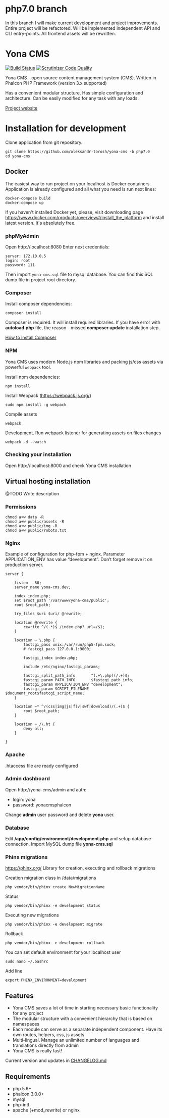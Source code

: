# php7.0 branch

In this branch I will make current development and project improvements.
Entire project will be refactored. Will be implemented independent API and CLI entry-points.
All frontend assets will be rewritten.

# Yona CMS

[![Build Status](https://scrutinizer-ci.com/g/oleksandr-torosh/yona-cms/badges/build.png?b=php7.0)](https://scrutinizer-ci.com/g/oleksandr-torosh/yona-cms/build-status/php7.0)
[![Scrutinizer Code Quality](https://scrutinizer-ci.com/g/oleksandr-torosh/yona-cms/badges/quality-score.png?b=php7.0)](https://scrutinizer-ci.com/g/oleksandr-torosh/yona-cms/badges/quality-score.png?b=php7.0)

Yona CMS - open source content management system (CMS). Written in Phalcon PHP Framework (version 3.x supported)

Has a convenient modular structure. Has simple configuration and architecture. Can be easily modified for any task with any loads.

[Project website](http://yonacms.com/)

# Installation for development

Clone application from git repository.

    git clone https://github.com/oleksandr-torosh/yona-cms -b php7.0
    cd yona-cms

## Docker

The easiest way to run project on your localhost is Docker containers. Application is already configured and all what you need is run next lines:

    docker-compose build
    docker-compose up
    
If you haven't installed Docker yet, please, visit downloading page https://www.docker.com/products/overview#/install_the_platform and install latest version. It's absolutely free.
    
### phpMyAdmin

Open http://localhost:8080
Enter next credentials:

    server: 172.10.0.5
    login: root
    password: 111

Then import `yona-cms.sql` file to mysql database. You can find this SQL dump file in project root directory.

### Composer

Install composer dependencies:

    composer install

Composer is required. It will install required libraries.
If you have error with **autoload.php** file, the reason - missed **composer update** installation step.

[How to install Composer](https://getcomposer.org/doc/00-intro.md#installation-linux-unix-osx)

### NPM

Yona CMS uses modern Node.js npm libraries and packing js/css assets via powerful `webpack` tool.

Install npm dependencies:

    npm install
    
Install Webpack (https://webpack.js.org/)
    
    sudo npm install -g webpack

Compile assets

    webpack
    
Development. Run webpack listener for generating assets on files changes

    webpack -d --watch
    
### Checking your installation

Open http://localhost:8000 and check Yona CMS installation

## Virtual hosting installation

@TODO Write description

### Permissions

```
chmod a+w data -R
chmod a+w public/assets -R
chmod a+w public/img -R
chmod a+w public/robots.txt
```

### Nginx

Example of configuration for php-fpm + nginx. Parameter APPLICATION_ENV has value “development”. Don’t forget remove it on production server.

```
server {

    listen   80;
    server_name yona-cms.dev;

    index index.php;
    set $root_path '/var/www/yona-cms/public';
    root $root_path;

    try_files $uri $uri/ @rewrite;

    location @rewrite {
        rewrite ^/(.*)$ /index.php?_url=/$1;
    }

    location ~ \.php {
        fastcgi_pass unix:/var/run/php5-fpm.sock;
        # fastcgi_pass 127.0.0.1:9000;

        fastcgi_index index.php;

        include /etc/nginx/fastcgi_params;

        fastcgi_split_path_info       ^(.+\.php)(/.+)$;
        fastcgi_param PATH_INFO       $fastcgi_path_info;
        fastcgi_param APPLICATION_ENV "development";
        fastcgi_param SCRIPT_FILENAME $document_root$fastcgi_script_name;
    }

    location ~* ^/(css|img|js|flv|swf|download)/(.+)$ {
        root $root_path;
    }

    location ~ /\.ht {
        deny all;
    }

}
```

### Apache
.htaccess file are ready configured

### Admin dashboard

Open http://yona-cms/admin and auth:

* login: yona
* password: yonacmsphalcon

Change **admin** user password and delete **yona** user.

### Database
Edit **/app/config/environment/development.php** and setup database connection.
Import MySQL dump file **yona-cms.sql**

### Phinx migrations

https://phinx.org/
Library for creation, executing and rollback migrations

Creation migration class in /data/migrations
```
php vendor/bin/phinx create NewMigrationName
```

Status
```
php vendor/bin/phinx -e development status
```

Executing new migrations
```
php vendor/bin/phinx -e development migrate
```

Rollback
```
php vendor/bin/phinx -e development rollback
```

You can set default environment for your localhost user
```
sudo nano ~/.bashrc
```
Add line
```
export PHINX_ENVIRONMENT=development
```

## Features

* Yona CMS saves a lot of time in starting necessary basic functionality for any project
* The modular structure with a convenient hierarchy that is based on namespaces
* Each module can serve as a separate independent component. Have its own routes, helpers, css, js assets
* Multi-lingual. Manage an unlimited number of languages and translations directly from admin
* Yona CMS is really fast!

Current version and updates in [CHANGELOG.md](https://github.com/oleksandr-torosh/yona-cms/blob/master/CHANGELOG.md)

## Requirements

* php 5.6+
* phalcon 3.0.0+
* mysql
* php-intl
* apache (+mod_rewrite) or nginx
